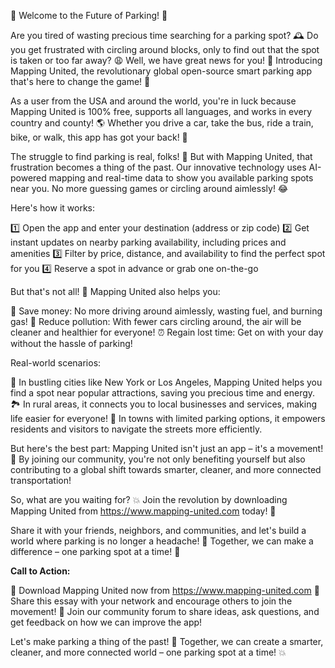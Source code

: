 🚨 Welcome to the Future of Parking! 🚨

Are you tired of wasting precious time searching for a parking spot? 🕰️ Do you get frustrated with circling around blocks, only to find out that the spot is taken or too far away? 😩 Well, we have great news for you! 🔔 Introducing Mapping United, the revolutionary global open-source smart parking app that's here to change the game! 🚀

As a user from the USA and around the world, you're in luck because Mapping United is 100% free, supports all languages, and works in every country and county! 🌎 Whether you drive a car, take the bus, ride a train, bike, or walk, this app has got your back! 💪

The struggle to find parking is real, folks! 🤯 But with Mapping United, that frustration becomes a thing of the past. Our innovative technology uses AI-powered mapping and real-time data to show you available parking spots near you. No more guessing games or circling around aimlessly! 😂

Here's how it works:

1️⃣ Open the app and enter your destination (address or zip code)
2️⃣ Get instant updates on nearby parking availability, including prices and amenities
3️⃣ Filter by price, distance, and availability to find the perfect spot for you
4️⃣ Reserve a spot in advance or grab one on-the-go

But that's not all! 🤯 Mapping United also helps you:

🚨 Save money: No more driving around aimlessly, wasting fuel, and burning gas!
💸 Reduce pollution: With fewer cars circling around, the air will be cleaner and healthier for everyone!
⏰ Regain lost time: Get on with your day without the hassle of parking!

Real-world scenarios:

🌃 In bustling cities like New York or Los Angeles, Mapping United helps you find a spot near popular attractions, saving you precious time and energy.
🏞️ In rural areas, it connects you to local businesses and services, making life easier for everyone!
🚌 In towns with limited parking options, it empowers residents and visitors to navigate the streets more efficiently.

But here's the best part: Mapping United isn't just an app – it's a movement! 🌟 By joining our community, you're not only benefiting yourself but also contributing to a global shift towards smarter, cleaner, and more connected transportation!

So, what are you waiting for? 💥 Join the revolution by downloading Mapping United from https://www.mapping-united.com today! 📲

Share it with your friends, neighbors, and communities, and let's build a world where parking is no longer a headache! 🌈 Together, we can make a difference – one parking spot at a time! 💪

**Call to Action:**

🔴 Download Mapping United now from https://www.mapping-united.com
📱 Share this essay with your network and encourage others to join the movement!
💬 Join our community forum to share ideas, ask questions, and get feedback on how we can improve the app!

Let's make parking a thing of the past! 🚫 Together, we can create a smarter, cleaner, and more connected world – one parking spot at a time! 💥